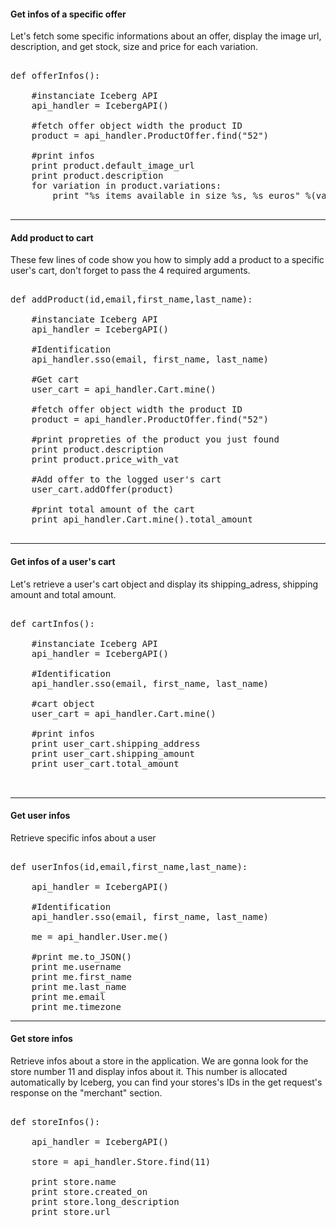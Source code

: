 #### Get infos of a specific offer

Let's fetch some specific informations about an offer, display the image url, description, and get stock, size and price for each variation. 

<pre>

def offerInfos():

    #instanciate Iceberg API
    api_handler = IcebergAPI()

    #fetch offer object width the product ID
    product = api_handler.ProductOffer.find("52")

    #print infos
    print product.default_image_url
    print product.description
    for variation in product.variations:
        print "%s items available in size %s, %s euros" %(variation['stock'],variation['name'],variation['price'])

</pre>
* * *

#### Add product to cart

These few lines of code show you how to simply add a product to a specific user's cart, don't forget to pass the 4 required arguments.

<pre>

def addProduct(id,email,first_name,last_name):

    #instanciate Iceberg API
    api_handler = IcebergAPI()

    #Identification 
    api_handler.sso(email, first_name, last_name)

    #Get cart
    user_cart = api_handler.Cart.mine()

    #fetch offer object width the product ID
    product = api_handler.ProductOffer.find("52")

    #print propreties of the product you just found
    print product.description
    print product.price_with_vat

    #Add offer to the logged user's cart
    user_cart.addOffer(product)

    #print total amount of the cart
    print api_handler.Cart.mine().total_amount
    
</pre>
* * *


#### Get infos of a user's cart

Let's retrieve a user's cart object and display its shipping_adress, shipping amount and total amount.

<pre>

def cartInfos():

    #instanciate Iceberg API
    api_handler = IcebergAPI()

    #Identification 
    api_handler.sso(email, first_name, last_name)

    #cart object
    user_cart = api_handler.Cart.mine()

    #print infos
    print user_cart.shipping_address
    print user_cart.shipping_amount
    print user_cart.total_amount
    

</pre>
* * *


#### Get user infos

Retrieve specific infos about a user

<pre>

def userInfos(id,email,first_name,last_name):

    api_handler = IcebergAPI()

    #Identification 
    api_handler.sso(email, first_name, last_name)

    me = api_handler.User.me()
    
    #print me.to_JSON()
    print me.username
    print me.first_name
    print me.last_name
    print me.email
    print me.timezone
</pre>
* * *


#### Get store infos

Retrieve infos about a store in the application. We are gonna look for the store number 11 and display infos about it. This number is allocated automatically by Iceberg, you can find your stores's IDs in the get request's response on the "merchant" section.

<pre>

def storeInfos():

    api_handler = IcebergAPI()

    store = api_handler.Store.find(11)

    print store.name
    print store.created_on
    print store.long_description
    print store.url
</pre>



